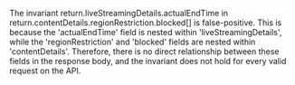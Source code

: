 The invariant return.liveStreamingDetails.actualEndTime in return.contentDetails.regionRestriction.blocked[] is false-positive. This is because the 'actualEndTime' field is nested within 'liveStreamingDetails', while the 'regionRestriction' and 'blocked' fields are nested within 'contentDetails'. Therefore, there is no direct relationship between these fields in the response body, and the invariant does not hold for every valid request on the API.
